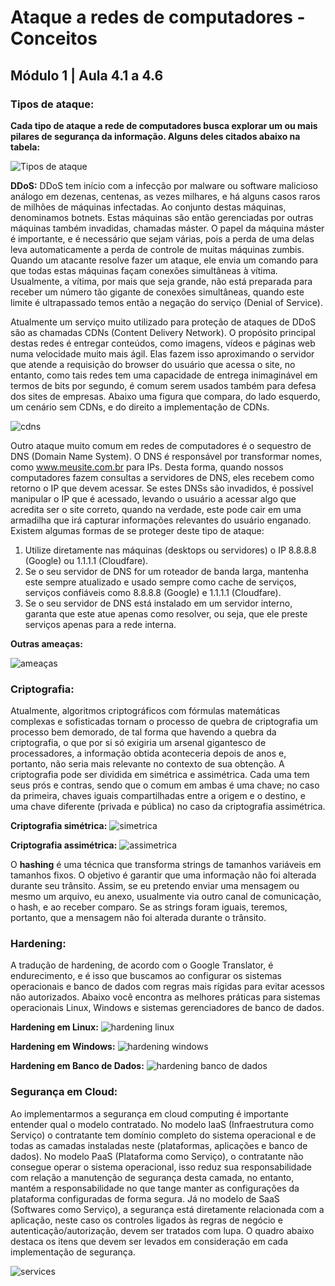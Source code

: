 # Ataque a redes de computadores - Conceitos
## Módulo 1 | Aula 4.1 a 4.6

### Tipos de ataque:
__Cada tipo de ataque a rede de computadores busca explorar um ou mais pilares de segurança da informação.
Alguns deles citados abaixo na tabela:__

![Tipos de ataque](https://user-images.githubusercontent.com/67568578/110851134-674d8580-828f-11eb-9258-9c827cd88fc5.png)
  
__DDoS:__ DDoS tem início com a infecção por malware ou software malicioso análogo em dezenas, centenas, as vezes milhares, e há alguns casos raros de milhões de
máquinas infectadas. Ao conjunto destas máquinas, denominamos botnets. Estas máquinas são então gerenciadas por outras máquinas também invadidas, chamadas
máster. O papel da máquina máster é importante, e é necessário que sejam várias, pois a perda de uma delas leva automaticamente a perda de controle de muitas
máquinas zumbis. Quando um atacante resolve fazer um ataque, ele envia um comando para que todas estas máquinas façam conexões simultâneas à vítima. Usualmente, a vítima, por mais que seja grande, não está preparada para receber um número tão gigante de conexões simultâneas, quando este limite é ultrapassado temos então a negação do serviço (Denial of Service).

Atualmente um serviço muito utilizado para proteção de ataques de DDoS
são as chamadas CDNs (Content Delivery Network). O propósito principal destas
redes é entregar conteúdos, como imagens, vídeos e páginas web numa velocidade
muito mais ágil. Elas fazem isso aproximando o servidor que atende a requisição do
browser do usuário que acessa o site, no entanto, como tais redes tem uma
capacidade de entrega inimaginável em termos de bits por segundo, é comum serem
usados também para defesa dos sites de empresas. Abaixo uma figura que compara,
do lado esquerdo, um cenário sem CDNs, e do direito a implementação de CDNs.

![cdns](https://user-images.githubusercontent.com/67568578/110852933-bdbbc380-8291-11eb-831c-034a0681d6b3.png)

Outro ataque muito comum em redes de computadores é o sequestro de DNS
(Domain Name System). O DNS é responsável por transformar nomes, como
www.meusite.com.br para IPs. Desta forma, quando nossos computadores fazem
consultas a servidores de DNS, eles recebem como retorno o IP que devem acessar.
Se estes DNSs são invadidos, é possível manipular o IP que é acessado, levando o
usuário a acessar algo que acredita ser o site correto, quando na verdade, este pode
cair em uma armadilha que irá capturar informações relevantes do usuário enganado.
Existem algumas formas de se proteger deste tipo de ataque:
1) Utilize diretamente nas máquinas (desktops ou servidores) o IP 8.8.8.8
(Google) ou 1.1.1.1 (Cloudfare).
2) Se o seu servidor de DNS for um roteador de banda larga, mantenha este
sempre atualizado e usado sempre como cache de serviços, serviços
confiáveis como 8.8.8.8 (Google) e 1.1.1.1 (Cloudfare).
3) Se o seu servidor de DNS está instalado em um servidor interno, garanta
que este atue apenas como resolver, ou seja, que ele preste serviços
apenas para a rede interna.

__Outras ameaças:__

![ameaças](https://user-images.githubusercontent.com/67568578/110853179-11c6a800-8292-11eb-902f-fb185bf952f7.png)

### Criptografia:

Atualmente, algoritmos criptográficos com fórmulas matemáticas complexas
e sofisticadas tornam o processo de quebra de criptografia um processo bem
demorado, de tal forma que havendo a quebra da criptografia, o que por si só exigiria
um arsenal gigantesco de processadores, a informação obtida aconteceria depois de
anos e, portanto, não seria mais relevante no contexto de sua obtenção.
A criptografia pode ser dividida em simétrica e assimétrica. Cada uma tem
seus prós e contras, sendo que o comum em ambas é uma chave; no caso da
primeira, chaves iguais compartilhadas entre a origem e o destino, e uma chave
diferente (privada e pública) no caso da criptografia assimétrica.

__Criptografia simétrica:__
![simetrica](https://user-images.githubusercontent.com/67568578/110853555-8699e200-8292-11eb-9321-51abb4b224ad.png)

__Criptografia assimétrica:__
![assimetrica](https://user-images.githubusercontent.com/67568578/110853768-c6f96000-8292-11eb-9da2-d11d6af3be1d.png)

O __hashing__ é uma técnica que transforma strings de tamanhos variáveis em
tamanhos fixos. O objetivo é garantir que uma informação não foi alterada durante
seu trânsito. Assim, se eu pretendo enviar uma mensagem ou mesmo um arquivo, eu
anexo, usualmente via outro canal de comunicação, o hash, e ao receber comparo.
Se as strings foram iguais, teremos, portanto, que a mensagem não foi alterada
durante o trânsito.

### Hardening:

A tradução de hardening, de acordo com o Google Translator, é
endurecimento, e é isso que buscamos ao configurar os sistemas operacionais e
banco de dados com regras mais rígidas para evitar acessos não autorizados. Abaixo
você encontra as melhores práticas para sistemas operacionais Linux, Windows e
sistemas gerenciadores de banco de dados.

__Hardening em Linux:__
![hardening linux](https://user-images.githubusercontent.com/67568578/110854243-70405600-8293-11eb-8dbe-16f370098fcd.png)

__Hardening em Windows:__
![hardening windows](https://user-images.githubusercontent.com/67568578/110854244-70405600-8293-11eb-963b-e78e148b4a70.png)

__Hardening em Banco de Dados:__
![hardening banco de dados](https://user-images.githubusercontent.com/67568578/110854242-6f0f2900-8293-11eb-90d7-b64476ba458c.png)

### Segurança em Cloud:

Ao implementarmos a segurança em cloud computing é importante entender
qual o modelo contratado. No modelo IaaS (Infraestrutura como Serviço) o contratante
tem domínio completo do sistema operacional e de todas as camadas instaladas
neste (plataformas, aplicações e banco de dados). No modelo PaaS (Plataforma
como Serviço), o contratante não consegue operar o sistema operacional, isso reduz
sua responsabilidade com relação a manutenção de segurança desta camada, no
entanto, mantém a responsabilidade no que tange manter as configurações da
plataforma configuradas de forma segura. Já no modelo de SaaS (Softwares como
Serviço), a segurança está diretamente relacionada com a aplicação, neste caso os
controles ligados às regras de negócio e autenticação/autorização, devem ser
tratados com lupa. O quadro abaixo destaca os itens que devem ser levados em
consideração em cada implementação de segurança.

![services](https://user-images.githubusercontent.com/67568578/110854247-71718300-8293-11eb-9654-eb7f8e019592.png)




